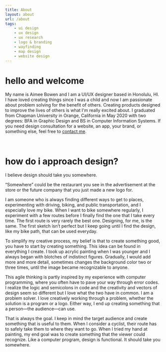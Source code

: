 ```yaml
---
title: About
layout: about
url: /about
tags:
    - ui design
    - ux design
    - ux research
    - logo & branding
    - wayfinding
    - map design
    - website design
---
```


# hello and welcome

My name is Aimee Bowen and I am a UI/UX designer based in Honolulu, HI. I have loved creating things since I was a child and now I am passionate about problem solving for the benefit of others. Creating products designed to improve the lives of others is what I'm really excited about. I graduated from Chapman University in Orange, California in May 2020 with two degrees: BFA in Graphic Design and BS in Computer Information Systems. If you need design consultation for a website, an app, your brand, or something else, feel free to [contact me](/contact).

<br>

# how do i approach design?

I believe design should take you somewhere.

“Somewhere” could be the restaurant you see in the advertisement at the store or the future company that you just made a new logo for. 

I am someone who is always finding different ways to get to places, experimenting with driving, biking, and public transportation, and I especially love my bike. When I want to bike somewhere regularly, I experiment with a few routes before I finally find the one that I take every time. The first route is very rarely the best one. Designing, for me, is the same. The first sketch isn’t perfect but I keep going until I find the design, like my bike path, that can be used everyday.

To simplify my creative process, my belief is that to create something good, you have to start by creating something. This idea can be found in everything I create. I took up acrylic painting when I was younger and I always began with blotches of indistinct figures. Gradually, I would add more and more detail, sometimes changes the background color two or three times, until the image became recognizable to anyone.

This agile thinking is partly inspired by my experience with computer programming, where you often have to pave your way through error codes. I realize the logic and semicolons in code and the creativity and vectors of design seem so different but I love what the two have in common. I am a problem solver. I love creatively working through a problem, whether the solution is a program or a logo. Either way, I end up creating something that a person—the audience—can use.

That is always the goal. I keep in mind the target audience and create something that is useful to them. When I consider a cyclist, their route has to safely take them to where they want to go. When I tried my hand at painting, my end goal was to create something that the viewer could recognize. Like a computer program, design is functional. It should take you somewhere.

